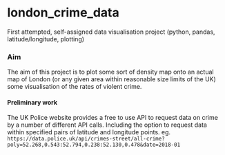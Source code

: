 # london_crime_data
First attempted, self-assigned data visualisation project (python, pandas, latitude/longitude, plotting)

### Aim
The aim of this project is to plot some sort of density map onto an actual map of London (or any given area within reasonable size limits of the UK) some visualisation of the rates of violent crime.

#### Preliminary work
The UK Police website provides a free to use API to request data on crime by a number of different API calls. Including the option to request data within specified pairs of latitude and longitude points. eg. `https://data.police.uk/api/crimes-street/all-crime?poly=52.268,0.543:52.794,0.238:52.130,0.478&date=2018-01`
